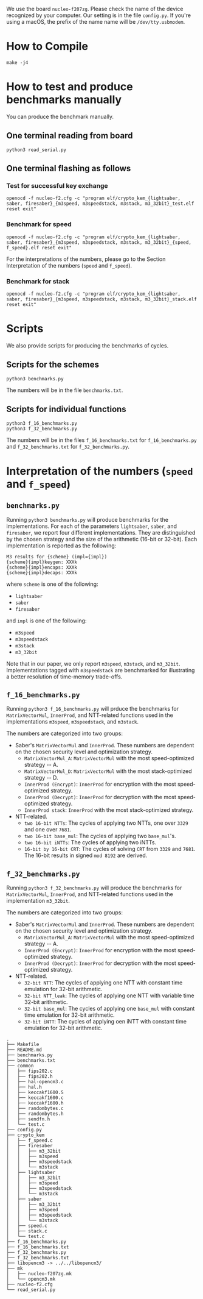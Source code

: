 
We use the board `nucleo-f207zg`.
Please check the name of the device recognized by your computer.
Our setting is in the file `config.py`.
If you're using a macOS, the prefix of the name name will be `/dev/tty.usbmodem`.

# How to Compile
```
make -j4
```

# How to test and produce benchmarks manually
You can produce the benchmark manually.

## One terminal reading from board
```
python3 read_serial.py
```

## One terminal flashing as follows

### Test for successful key exchange
```
openocd -f nucleo-f2.cfg -c "program elf/crypto_kem_{lightsaber, saber, firesaber}_{m3speed, m3speedstack, m3stack, m3_32bit}_test.elf reset exit"
```

### Benchmark for speed
```
openocd -f nucleo-f2.cfg -c "program elf/crypto_kem_{lightsaber, saber, firesaber}_{m3speed, m3speedstack, m3stack, m3_32bit}_{speed, f_speed}.elf reset exit"
```

For the interpretations of the numbers, please go to the Section Interpretation of the numbers (`speed` and `f_speed`).

### Benchmark for stack
```
openocd -f nucleo-f2.cfg -c "program elf/crypto_kem_{lightsaber, saber, firesaber}_{m3speed, m3speedstack, m3stack, m3_32bit}_stack.elf reset exit"
```

# Scripts
We also provide scripts for producing the benchmarks of cycles.

## Scripts for the schemes
```
python3 benchmarks.py
```
The numbers will be in the file `benchmarks.txt`.

## Scripts for individual functions
```
python3 f_16_benchmarks.py
python3 f_32_benchmarks.py
```
The numbers will be in the files `f_16_benchmarks.txt` for `f_16_benchmarks.py` and `f_32_benchmarks.txt` for `f_32_benchmarks.py`.

# Interpretation of the numbers (`speed` and `f_speed`)

## `benchmarks.py`
Running `python3 benchmarks.py` will produce benchmarks for the implementations. For each of the parameters `lightsaber`, `saber`, and `firesaber`, we report four different implementations. They are distinguished by the chosen strategy and the size of the arithmetic (16-bit or 32-bit). Each implementation is reported as the following:
```
M3 results for {scheme} (impl={impl})
{scheme}{impl}keygen: XXXk
{scheme}{impl}encaps: XXXk
{scheme}{impl}decaps: XXXk
```
where `scheme` is one of the following:
- `lightsaber`
- `saber`
- `firesaber`

and `impl` is one of the following:
- `m3speed`
- `m3speedstack`
- `m3stack`
- `m3_32bit`

Note that in our paper, we only report `m3speed`, `m3stack`, and `m3_32bit`. Implementations tagged with `m3speedstack` are benchmarked for illustrating a better resolution of time-memory trade-offs.

## `f_16_benchmarks.py`
Running `python3 f_16_benchmarks.py` will prduce the benchmarks for `MatrixVectorMul`, `InnerProd`, and NTT-related functions used in the implementations `m3speed`, `m3speedstack`, and `m3stack`.

The numbers are categorized into two groups:
- Saber's `MatrixVectorMul` and `InnerProd`. These numbers are dependent on the chosen security level and optimization strategy.
    - `MatrixVectorMul_A`: `MatrixVectorMul` with the most speed-optimized strategy -- A.
    - `MatrixVectorMul_D`: `MatrixVectorMul` with the most stack-optimized strategy -- D.
    - `InnerProd (Encrypt)`: `InnerProd` for encryption with the most speed-optimized strategy.
    - `InnerProd (Decrypt)`: `InnerProd` for decryption with the most speed-optimized strategy.
    - `InnerProd stack`: `InnerProd` with the most stack-optimized strategy.
- NTT-related.
    - `two 16-bit NTTs`: The cycles of applying two NTTs, one over `3329` and one over `7681`.
    - `two 16-bit base_mul`: The cycles of applying two `base_mul`'s.
    - `two 16-bit iNTTs`: The cycles of applying two iNTTs.
    - `16-bit by 16-bit CRT`: The cycles of solving `CRT` from `3329` and `7681`. The 16-bit results in signed `mod 8192` are derived.


## `f_32_benchmarks.py`
Running `python3 f_32_benchmarks.py` will produce the benchmarks for `MatrixVectorMul`, `InnerProd`, and NTT-related functions used in the implementation `m3_32bit`.

The numbers are categorized into two groups:
- Saber's `MatrixVectorMul` and `InnerProd`. These numbers are dependent on the chosen security level and optimization strategy.
    - `MatrixVectorMul_A`: `MatrixVectorMul` with the most speed-optimized strategy -- A.
    - `InnerProd (Encrypt)`: `InnerProd` for encryption with the most speed-optimized strategy.
    - `InnerProd (Decrypt)`: `InnerProd` for decryption with the most speed-optimized strategy.
- NTT-related.
    - `32-bit NTT`: The cycles of applying one NTT with constant time emulation for 32-bit arithmetic.
    - `32-bit NTT_leak`: The cycles of applying one NTT with variable time 32-bit arithmetic.
    - `32-bit base_mul`: The cycles of applying one `base_mul` with constant time emulation for 32-bit arithmetic.
    - `32-bit iNTT`: The cycles of applying oen iNTT with constant time emulation for 32-bit arithmetic.



```
.
├── Makefile
├── README.md
├── benchmarks.py
├── benchmarks.txt
├── common
│   ├── fips202.c
│   ├── fips202.h
│   ├── hal-opencm3.c
│   ├── hal.h
│   ├── keccakf1600.S
│   ├── keccakf1600.c
│   ├── keccakf1600.h
│   ├── randombytes.c
│   ├── randombytes.h
│   ├── sendfn.h
│   └── test.c
├── config.py
├── crypto_kem
│   ├── f_speed.c
│   ├── firesaber
│   │   ├── m3_32bit
│   │   ├── m3speed
│   │   ├── m3speedstack
│   │   └── m3stack
│   ├── lightsaber
│   │   ├── m3_32bit
│   │   ├── m3speed
│   │   ├── m3speedstack
│   │   └── m3stack
│   ├── saber
│   │   ├── m3_32bit
│   │   ├── m3speed
│   │   ├── m3speedstack
│   │   └── m3stack
│   ├── speed.c
│   ├── stack.c
│   └── test.c
├── f_16_benchmarks.py
├── f_16_benchmarks.txt
├── f_32_benchmarks.py
├── f_32_benchmarks.txt
├── libopencm3 -> ../../libopencm3/
├── mk
│   ├── nucleo-f207zg.mk
│   └── opencm3.mk
├── nucleo-f2.cfg
└── read_serial.py
```




